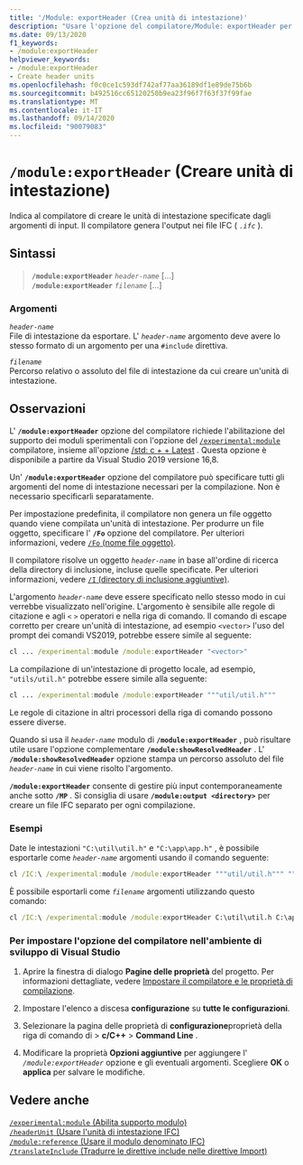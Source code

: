 ```yaml
---
title: '/Module: exportHeader (Crea unità di intestazione)'
description: "Usare l'opzione del compilatore/Module: exportHeader per creare unità di intestazione del modulo per il nome dell'intestazione o i file di inclusione specificati."
ms.date: 09/13/2020
f1_keywords:
- /module:exportHeader
helpviewer_keywords:
- /module:exportHeader
- Create header units
ms.openlocfilehash: f0c0ce1c593df742af77aa36189df1e89de75b6b
ms.sourcegitcommit: b492516cc65120250b9ea23f96f7f63f37f99fae
ms.translationtype: MT
ms.contentlocale: it-IT
ms.lasthandoff: 09/14/2020
ms.locfileid: "90079083"
---
```

# <a name="moduleexportheader-create-header-units"></a>`/module:exportHeader` (Creare unità di intestazione)

Indica al compilatore di creare le unità di intestazione specificate dagli argomenti di input. Il compilatore genera l'output nei file IFC ( *`.ifc`* ).

## <a name="syntax"></a>Sintassi

> **`/module:exportHeader`** *`header-name`* \[...]\
> **`/module:exportHeader`** *`filename`* \[...]

### <a name="arguments"></a>Argomenti

*`header-name`*\
File di intestazione da esportare. L' *`header-name`* argomento deve avere lo stesso formato di un argomento per una `#include` direttiva.

*`filename`*\
Percorso relativo o assoluto del file di intestazione da cui creare un'unità di intestazione.

## <a name="remarks"></a>Osservazioni

L' **`/module:exportHeader`** opzione del compilatore richiede l'abilitazione del supporto dei moduli sperimentali con l'opzione del [`/experimental:module`](experimental-module.md) compilatore, insieme all'opzione [/std: c + + Latest](std-specify-language-standard-version.md) . Questa opzione è disponibile a partire da Visual Studio 2019 versione 16,8.

Un' **`/module:exportHeader`** opzione del compilatore può specificare tutti gli argomenti del nome di intestazione necessari per la compilazione. Non è necessario specificarli separatamente.

Per impostazione predefinita, il compilatore non genera un file oggetto quando viene compilata un'unità di intestazione. Per produrre un file oggetto, specificare l' **`/Fo`** opzione del compilatore. Per ulteriori informazioni, vedere [ `/Fo` (nome file oggetto)](fo-object-file-name.md).

Il compilatore risolve un oggetto *`header-name`* in base all'ordine di ricerca della directory di inclusione, incluse quelle specificate. Per ulteriori informazioni, vedere [ `/I` (directory di inclusione aggiuntive)](i-additional-include-directories.md).

L'argomento *`header-name`* deve essere specificato nello stesso modo in cui verrebbe visualizzato nell'origine. L'argomento è sensibile alle regole di citazione e agli `<` `>` operatori e nella riga di comando. Il comando di escape corretto per creare un'unità di intestazione, ad esempio `<vector>` l'uso del prompt dei comandi VS2019, potrebbe essere simile al seguente:

```cmd
cl ... /experimental:module /module:exportHeader "<vector>"
```

La compilazione di un'intestazione di progetto locale, ad esempio, `"utils/util.h"` potrebbe essere simile alla seguente:

```cmd
cl ... /experimental:module /module:exportHeader """util/util.h"""
```

Le regole di citazione in altri processori della riga di comando possono essere diverse.

Quando si usa il *`header-name`* modulo di **`/module:exportHeader`** , può risultare utile usare l'opzione complementare **`/module:showResolvedHeader`** . L' **`/module:showResolvedHeader`** opzione stampa un percorso assoluto del file *`header-name`* in cui viene risolto l'argomento.

**`/module:exportHeader`** consente di gestire più input contemporaneamente anche sotto **`/MP`** . Si consiglia di usare **`/module:output <directory>`** per creare un file IFC separato per ogni compilazione.

### <a name="examples"></a>Esempi

Date le intestazioni `"C:\util\util.h"` e `"C:\app\app.h"` , è possibile esportarle come *`header-name`* argomenti usando il comando seguente:

```cmd
cl /IC:\ /experimental:module /module:exportHeader """util/util.h""" """app/app.h""" /FoC:\obj
```

È possibile esportarli come *`filename`* argomenti utilizzando questo comando:

```cmd
cl /IC:\ /experimental:module /module:exportHeader C:\util\util.h C:\app\app.h /FoC:\obj
```

### <a name="to-set-this-compiler-option-in-the-visual-studio-development-environment"></a>Per impostare l'opzione del compilatore nell'ambiente di sviluppo di Visual Studio

1. Aprire la finestra di dialogo **Pagine delle proprietà** del progetto. Per informazioni dettagliate, vedere [Impostare il compilatore e le proprietà di compilazione](../working-with-project-properties.md).

1. Impostare l'elenco a discesa **configurazione** su **tutte le configurazioni**.

1. Selezionare la pagina delle proprietà di **configurazione**proprietà della riga di comando di  >  **c/C++**  >  **Command Line** .

1. Modificare la proprietà **Opzioni aggiuntive** per aggiungere l' *`/module:exportHeader`* opzione e gli eventuali argomenti. Scegliere **OK** o **applica** per salvare le modifiche.

## <a name="see-also"></a>Vedere anche

[`/experimental:module` (Abilita supporto modulo)](experimental-module.md)\
[`/headerUnit` (Usare l'unità di intestazione IFC)](headerunit.md)\
[`/module:reference` (Usare il modulo denominato IFC)](module-reference.md)\
[`/translateInclude` (Tradurre le direttive include nelle direttive Import)](translateinclude.md)

